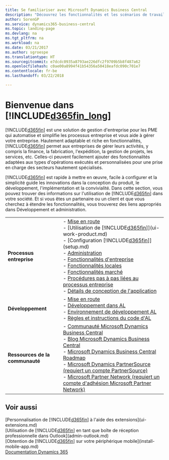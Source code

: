 ```yaml
---
title: Se familiariser avec Microsoft Dynamics Business Central
description: "Découvrez les fonctionnalités et les scénarios de travail dans Business Central, une solution de gestion d'entreprise pour les PME."
author: SorenGP
ms.service: dynamics365-business-central
ms.topic: landing-page
ms.devlang: na
ms.tgt_pltfrm: na
ms.workload: na
ms.date: 03/21/2017
ms.author: sgroespe
ms.translationtype: HT
ms.sourcegitcommit: e7dcdc0935a8793ae226dfc2f9709b5b8f487a62
ms.openlocfilehash: c0ae00a8994f41b54356a50418eafdc090c701e7
ms.contentlocale: fr-be
ms.lasthandoff: 03/22/2018

---
```

# <a name="welcome-to-included365finlongincludesd365finlongmdmd"></a>Bienvenue dans [!INCLUDE[d365fin_long](includes/d365fin_long_md.md)]
[!INCLUDE[d365fin](includes/d365fin_md.md)] est une solution de gestion d'entreprise pour les PME qui automatise et simplifie les processus entreprise et vous aide à gérer votre entreprise. Hautement adaptable et riche en fonctionnalités, [!INCLUDE[d365fin](includes/d365fin_md.md)] permet aux entreprises de gérer leurs activités, y compris la finance, la fabrication, l'expédition, la gestion de projets, les services, etc. Celles-ci peuvent facilement ajouter des fonctionnalités adaptées aux types d'opérations exécutés et personnalisées pour une prise en charge des secteurs hautement spécialisés.

[!INCLUDE[d365fin](includes/d365fin_md.md)] est rapide à mettre en œuvre, facile à configurer et la simplicité guide les innovations dans la conception du produit, le développement, l'implémentation et la convivialité. Dans cette section, vous pouvez trouver des informations sur l'utilisation de [!INCLUDE[d365fin](includes/d365fin_md.md)] dans votre société. Et si vous êtes un partenaire ou un client et que vous cherchez à étendre les fonctionnalités, vous trouverez des liens appropriés dans Développement et administration.  

|||  
|-|-|  
|**Processus entreprise**|-   [Mise en route](product-get-started.md)<br />-   [Utilisation de [!INCLUDE[d365fin](includes/d365fin_md.md)]](ui-work-product.md)<br />-   [Configuration [!INCLUDE[d365fin](includes/d365fin_md.md)]](setup.md)<br />-   [Administration](admin-setup-and-administration.md)<br />-   [Fonctionnalités d'entreprise](across-business-functionality.md)<br />-   [Fonctionnalités locales](LocalFunctionality/Austria/austria-local-functionality.md)<br />-   [Fonctionnalités marché](ui-across-business-areas.md)<br />-   [Procédures pas à pas liées au processus entreprise](walkthrough-business-process-walkthroughs.md)<br />-   [Détails de conception de l'application](design-details-application-design.md)|  
|**Développement**|-   [Mise en route](/dynamics365/business-central/dev-itpro/index)<br />-   [Développement dans AL](/dynamics365/business-central/dev-itpro/developer/devenv-dev-overview)<br />-   [Environnement de développement AL](/dynamics365/business-central/dev-itpro/developer/devenv-reference-overview)<br />-   [Règles et instructions du code d'AL](/dynamics365/business-central/dev-itpro/compliance/apptest-overview)|  
|**Ressources de la communauté**|-   [Communauté Microsoft Dynamics Business Central](https://community.dynamics.com/business)<br />-   [Blog Microsoft Dynamics Business Central](https://community.dynamics.com/business/b/financials)<br />-   [Microsoft Dynamics Business Central Roadmap](https://roadmap.dynamics.com/#edition=1#application=a56e2c12-2a92-e611-80dc-c4346bac0910#status=3a708a86-ae97-e611-80df-c4346baceb68)<br />-   [Microsoft Dynamics PartnerSource \(requiert un compte PartnerSource\)](https://mbs.microsoft.com/partnersource)<br />-   [Microsoft Partner Network \(requiert un compte d'adhésion Microsoft Partner Network\)](https://mspartner.microsoft.com/en/us/Pages/index.aspx)|  

## <a name="see-also"></a>Voir aussi
[Personnalisation de [!INCLUDE[d365fin](includes/d365fin_md.md)] à l'aide des extensions](ui-extensions.md)  
[Utilisation de [!INCLUDE[d365fin](includes/d365fin_md.md)] en tant que boîte de réception professionnelle dans Outlook](admin-outlook.md)  
[Obtention de [!INCLUDE[d365fin](includes/d365fin_md.md)] sur votre périphérique mobile](install-mobile-app.md)  
[Documentation Dynamics 365](https://docs.microsoft.com/en-us/dynamics365/#pivot=solutions&panel=solutions_financials)

